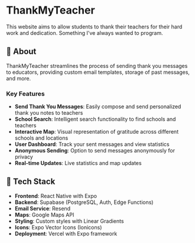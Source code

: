 # ThankMyTeacher

This website aims to allow students to thank their teachers for their hard work and dedication. Something I've always wanted to program.

## 🌟 About

ThankMyTeacher streamlines the process of sending thank you messages to educators, providing custom email templates, storage of past messages, and more. 

### Key Features

- **Send Thank You Messages**: Easily compose and send personalized thank you notes to teachers
- **School Search**: Intelligent search functionality to find schools and teachers
- **Interactive Map**: Visual representation of gratitude across different schools and locations
- **User Dashboard**: Track your sent messages and view statistics
- **Anonymous Sending**: Option to send messages anonymously for privacy
- **Real-time Updates**: Live statistics and map updates

## 🚀 Tech Stack

- **Frontend**: React Native with Expo
- **Backend**: Supabase (PostgreSQL, Auth, Edge Functions)
- **Email Service**: Resend
- **Maps**: Google Maps API
- **Styling**: Custom styles with Linear Gradients
- **Icons**: Expo Vector Icons (Ionicons)
- **Deployment**: Vercel with Expo framework
